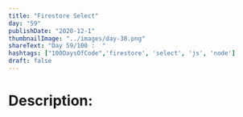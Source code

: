 ```yaml
---
title: "Firestore Select"
day: "59"
publishDate: "2020-12-1"
thumbnailImage: "../images/day-38.png"
shareText: "Day 59/100 :  "
hashtags: ["100DaysOfCode",'firestore', 'select', 'js', 'node']
draft: false
---
```


# Description:
